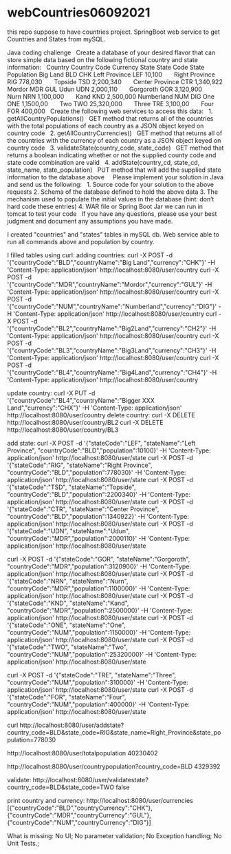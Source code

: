 # webCountries06092021
this repo suppose to have countries project. SpringBoot web service to get Countries and States from mySQL.


Java coding challenge
 
Create a database of your desired flavor that can store simple data based on the following fictional country and state information:
 
Country
Country Code
Currency
State
State Code
State Population
Big Land
BLD
CHK
Left Province
LEF
10,100
 
 
 
Right Province
RIG
778,030
 
 
 
Topside
TSD
2,200,340
 
 
 
Center Province
CTR
1,340,922
Mordor
MDR
GUL
Udun
UDN
2,000,110
 
 
 
Gorgoroth
GOR
3,120,900
 
 
 
Nurn
NRN
1,100,000
 
 
 
Kand
KND
2,500,000
Numberland
NUM
DIG
One
ONE
1,1500,00
 
 
 
Two
TWO
25,320,000
 
 
 
Three
TRE
3,100,00
 
 
 
Four
FOR
400,000
 
Create the following web services to access this data:
 
    1. getAllCountryPopulations()
 
GET method that returns all of the countries with the total populations of each country as a JSON object keyed on country code
 
    2. getAllCountryCurrencies()
 
GET method that returns all of the countries with the currency of each country as a JSON object keyed on country code
 
    3. validateState(country_code, state_code)
 
GET method that returns a boolean indicating whether or not the supplied county code and state code combination are valid
 
    4. addState(country_cd, state_cd, state_name, state_population)
 
PUT method that will add the supplied state information to the database above
 
 
Please implement your solution in Java and send us the following:
 
    1. Source code for your solution to the above requests
    2. Schema of the database defined to hold the above data
    3. The mechanism used to populate the initial values in the database (hint: don’t hard code these entries)
    4. WAR file or Spring Boot Jar we can run in tomcat to test your code
 
If you have any questions, please use your best judgment and document any assumptions you have made.
 

I created "countries" and "states" tables in mySQL db. 
Web service able to run all commands above and population by country.

I filled tables using curl:
adding countries:
curl -X POST -d '{"countryCode":"BLD","countryName":"Big Land","currency":"CHK"}' -H 'Content-Type: application/json' http://localhost:8080/user/country
curl -X POST -d '{"countryCode":"MDR","countryName":"Mordor","currency":"GUL"}' -H 'Content-Type: application/json' http://localhost:8080/user/country
curl -X POST -d '{"countryCode":"NUM","countryName":"Numberland","currency":"DIG"}' -H 'Content-Type: application/json' http://localhost:8080/user/country
curl -X POST -d '{"countryCode":"BL2","countryName":"Big2Land","currency":"CH2"}' -H 'Content-Type: application/json' http://localhost:8080/user/country
curl -X POST -d '{"countryCode":"BL3","countryName":"Big3Land","currency":"CH3"}' -H 'Content-Type: application/json' http://localhost:8080/user/country
curl -X POST -d '{"countryCode":"BL4","countryName":"Big4Land","currency":"CH4"}' -H 'Content-Type: application/json' http://localhost:8080/user/country

update country:
curl -X PUT -d '{"countryCode":"BL4","countryName":"Bigger XXX Land","currency":"CHX"}' -H 'Content-Type: application/json' http://localhost:8080/user/country
delete country:
curl -X DELETE http://localhost:8080/user/country/BL2
curl -X DELETE http://localhost:8080/user/country/BL3

add state:
curl -X POST -d '{"stateCode":"LEF", "stateName":"Left Province", "countryCode":"BLD","population":10100}' -H 'Content-Type: application/json' http://localhost:8080/user/state
curl -X POST -d '{"stateCode":"RIG", "stateName":"Right Province", "countryCode":"BLD","population":778030}' -H 'Content-Type: application/json' http://localhost:8080/user/state
curl -X POST -d '{"stateCode":"TSD", "stateName":"Topside", "countryCode":"BLD","population":2200340}' -H 'Content-Type: application/json' http://localhost:8080/user/state
curl -X POST -d '{"stateCode":"CTR", "stateName":"Center Province", "countryCode":"BLD","population":1340922}' -H 'Content-Type: application/json' http://localhost:8080/user/state
curl -X POST -d '{"stateCode":"UDN", "stateName":"Udun", "countryCode":"MDR","population":2000110}' -H 'Content-Type: application/json' http://localhost:8080/user/state

curl -X POST -d '{"stateCode":"GOR", "stateName":"Gorgoroth", "countryCode":"MDR","population":3120900}' -H 'Content-Type: application/json' http://localhost:8080/user/state
curl -X POST -d '{"stateCode":"NRN", "stateName":"Nurn", "countryCode":"MDR","population":1100000}' -H 'Content-Type: application/json' http://localhost:8080/user/state
curl -X POST -d '{"stateCode":"KND", "stateName":"Kand", "countryCode":"MDR","population":2500000}' -H 'Content-Type: application/json' http://localhost:8080/user/state
curl -X POST -d '{"stateCode":"ONE", "stateName":"One", "countryCode":"NUM","population":1150000}' -H 'Content-Type: application/json' http://localhost:8080/user/state
curl -X POST -d '{"stateCode":"TWO", "stateName":"Two", "countryCode":"NUM","population":25320000}' -H 'Content-Type: application/json' http://localhost:8080/user/state

curl -X POST -d '{"stateCode":"TRE", "stateName":"Three", "countryCode":"NUM","population":310000}' -H 'Content-Type: application/json' http://localhost:8080/user/state
curl -X POST -d '{"stateCode":"FOR", "stateName":"Four", "countryCode":"NUM","population":400000}' -H 'Content-Type: application/json' http://localhost:8080/user/state

curl http://localhost:8080/user/addstate?country_code=BLD&state_code=RIG&state_name=Right_Province&state_population=778030

http://localhost:8080/user/totalpopulation
40230402

http://localhost:8080/user/countrypopulation?country_code=BLD
4329392

validate:
http://localhost:8080/user/validatestate?country_code=BLD&state_code=TWO
false

print country and currency:
http://localhost:8080/user/currencies
[{"countryCode":"BLD","countryCurrency":"CHK"},{"countryCode":"MDR","countryCurrency":"GUL"},{"countryCode":"NUM","countryCurrency":"DIG"}]


What is missing: 
No UI; 
No parameter validation; 
No Exception handling; 
No Unit Tests.; 

